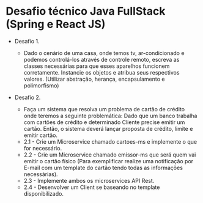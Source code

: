 # Desafio técnico Java FullStack (Spring e React JS)

* Desafio 1.
  * Dado o cenário de uma casa, onde temos tv, ar-condicionado e podemos controlá-los através de controle remoto, escreva as classes necessárias para que esses aparelhos funcionem corretamente. Instancie os objetos e atribua seus respectivos valores. (Utilizar abstração, herança, encapsulamento e polimorfismo)

* Desafio 2.
  * Faça um sistema que resolva um problema de cartão de crédito onde teremos a seguinte problemática: Dado que um banco trabalha com cartões de crédito e determinado Cliente precise emitir um cartão. Então, o sistema deverá lançar proposta de crédito, limite e emitir cartão.
  * 2.1 - Crie um Microservice chamado cartoes-ms e implemente o que for necessário.
  * 2.2 - Crie um Microservice chamado emissor-ms que será quem vai emitir o cartão físico (Para exemplificar realize uma notificação por E-mail com um template do cartão tendo todas as informações necessárias).
  * 2.3 - Implemente ambos os microservices API Rest.
  * 2.4 - Desenvolver um Client se baseando no template disponibilizado.
